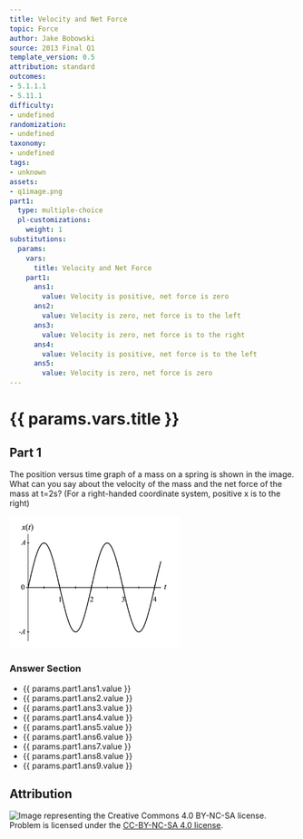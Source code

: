 ```yaml
---
title: Velocity and Net Force
topic: Force
author: Jake Bobowski
source: 2013 Final Q1
template_version: 0.5
attribution: standard
outcomes:
- 5.1.1.1
- 5.11.1
difficulty:
- undefined
randomization:
- undefined
taxonomy:
- undefined
tags:
- unknown
assets:
- q1image.png
part1:
  type: multiple-choice
  pl-customizations:
    weight: 1
substitutions:
  params:
    vars:
      title: Velocity and Net Force
    part1:
      ans1:
        value: Velocity is positive, net force is zero
      ans2:
        value: Velocity is zero, net force is to the left
      ans3:
        value: Velocity is zero, net force is to the right
      ans4:
        value: Velocity is positive, net force is to the left
      ans5:
        value: Velocity is zero, net force is zero
---
```

# {{ params.vars.title }}
## Part 1

The position versus time graph of a mass on a spring is shown in the image.
What can you say about the velocity of the mass and the net force of the mass at t=2s?
(For a right-handed coordinate system, positive x is to the right)

<img src="q1image.png" width=300>

### Answer Section

- {{ params.part1.ans1.value }}
- {{ params.part1.ans2.value }}
- {{ params.part1.ans3.value }}
- {{ params.part1.ans4.value }}
- {{ params.part1.ans5.value }}
- {{ params.part1.ans6.value }}
- {{ params.part1.ans7.value }}
- {{ params.part1.ans8.value }}
- {{ params.part1.ans9.value }}

## Attribution

![Image representing the Creative Commons 4.0 BY-NC-SA license.](https://mirrors.creativecommons.org/presskit/buttons/88x31/png/by-nc-sa.png) Problem is licensed under the [CC-BY-NC-SA 4.0 license](https://creativecommons.org/licenses/by-nc-sa/4.0/).